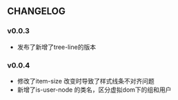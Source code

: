 
## CHANGELOG

### v0.0.3
- 发布了新增了tree-line的版本

### v0.0.4
- 修改了item-size 改变时导致了样式线条不对齐问题
- 新增了is-user-node 的类名，区分虚拟dom下的组和用户

